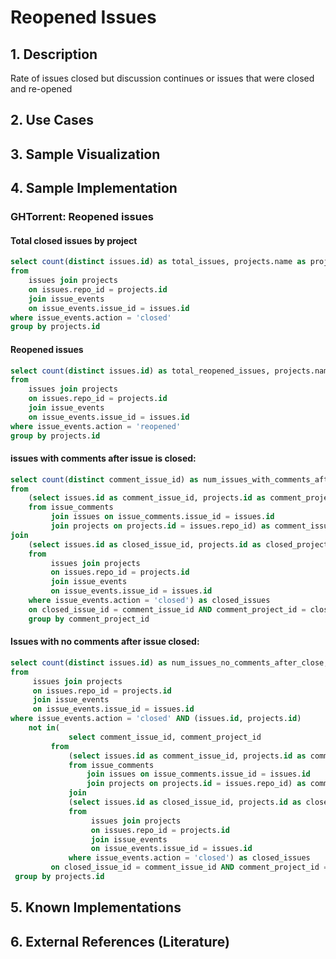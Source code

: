 # Reopened Issues

## 1. Description
Rate of issues closed but discussion continues or issues that were closed and re-opened

## 2. Use Cases

## 3. Sample Visualization

## 4. Sample Implementation

###  GHTorrent: Reopened issues

#### Total closed issues by project

```SQL
select count(distinct issues.id) as total_issues, projects.name as project_name, projects.url as project_url
from
    issues join projects
    on issues.repo_id = projects.id
    join issue_events
    on issue_events.issue_id = issues.id
where issue_events.action = 'closed'
group by projects.id
```

#### Reopened issues

```SQL
select count(distinct issues.id) as total_reopened_issues, projects.name as project_name
from
    issues join projects
    on issues.repo_id = projects.id
    join issue_events
    on issue_events.issue_id = issues.id
where issue_events.action = 'reopened'
group by projects.id
```

#### issues with comments after issue is closed:

```SQL
select count(distinct comment_issue_id) as num_issues_with_comments_after_closed, comment_project_name as project_name
from
    (select issues.id as comment_issue_id, projects.id as comment_project_id, issue_comments.created_at as comment_date, projects.name as comment_project_name
    from issue_comments
         join issues on issue_comments.issue_id = issues.id
         join projects on projects.id = issues.repo_id) as comment_issues
join
    (select issues.id as closed_issue_id, projects.id as closed_project_id, issue_events.created_at as closed_date
    from
         issues join projects
         on issues.repo_id = projects.id
         join issue_events
         on issue_events.issue_id = issues.id
    where issue_events.action = 'closed') as closed_issues
    on closed_issue_id = comment_issue_id AND comment_project_id = closed_project_id AND comment_date > closed_date
    group by comment_project_id
```

#### Issues with no comments after issue closed:

```SQL
select count(distinct issues.id) as num_issues_no_comments_after_close, projects.name as project_name
from
     issues join projects
     on issues.repo_id = projects.id
     join issue_events
     on issue_events.issue_id = issues.id
where issue_events.action = 'closed' AND (issues.id, projects.id)
    not in(
             select comment_issue_id, comment_project_id
         from
             (select issues.id as comment_issue_id, projects.id as comment_project_id, issue_comments.created_at as comment_date, projects.name as comment_project_name
             from issue_comments
                 join issues on issue_comments.issue_id = issues.id
                 join projects on projects.id = issues.repo_id) as comment_issues
             join
             (select issues.id as closed_issue_id, projects.id as closed_project_id, issue_events.created_at as closed_date
             from
                  issues join projects
                  on issues.repo_id = projects.id
                  join issue_events
                  on issue_events.issue_id = issues.id
             where issue_events.action = 'closed') as closed_issues
         on closed_issue_id = comment_issue_id AND comment_project_id = closed_project_id AND comment_date > closed_date)
 group by projects.id
```

## 5. Known Implementations

## 6. External References (Literature)
